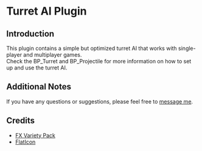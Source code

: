 # Turret AI Plugin

## Introduction
This plugin contains a simple but optimized turret AI that works with single-player and multiplayer games.  
Check the BP_Turret and BP_Projectile for more information on how to set up and use the turret AI.

## Additional Notes
<!--- You can access the demo and pictures of the project [here](https://mega.nz/folder/???).  -->
If you have any questions or suggestions, please feel free to [message me](https://github.com/DanialKama#-connect-with-me).

## Credits
- [FX Variety Pack](https://www.unrealengine.com/marketplace/en-US/product/a36bac8b05004e999dd4b1d332501f49)
- [FlatIcon](https://www.flaticon.com/)
